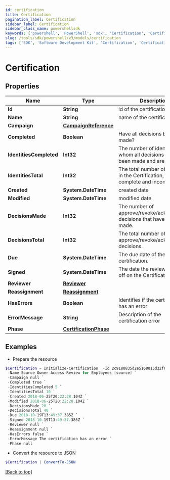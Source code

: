 ```yaml
---
id: certification
title: Certification
pagination_label: Certification
sidebar_label: Certification
sidebar_class_name: powershellsdk
keywords: ['powershell', 'PowerShell', 'sdk', 'Certification', 'Certification']
slug: /tools/sdk/powershell/v3/models/certification
tags: ['SDK', 'Software Development Kit', 'Certification', 'Certification']
---
```


# Certification

## Properties

| Name | Type | Description | Notes |
| --- | --- | --- | --- |
| **Id** | **String** | id of the certification | [optional] |
| **Name** | **String** | name of the certification | [optional] |
| **Campaign** | [**CampaignReference**](campaign-reference) |  | [optional] |
| **Completed** | **Boolean** | Have all decisions been made? | [optional] |
| **IdentitiesCompleted** | **Int32** | The number of identities for whom all decisions have been made and are complete. | [optional] |
| **IdentitiesTotal** | **Int32** | The total number of identities in the Certification, both complete and incomplete. | [optional] |
| **Created** | **System.DateTime** | created date | [optional] |
| **Modified** | **System.DateTime** | modified date | [optional] |
| **DecisionsMade** | **Int32** | The number of approve/revoke/acknowledge decisions that have been made. | [optional] |
| **DecisionsTotal** | **Int32** | The total number of approve/revoke/acknowledge decisions. | [optional] |
| **Due** | **System.DateTime** | The due date of the certification. | [optional] |
| **Signed** | **System.DateTime** | The date the reviewer signed off on the Certification. | [optional] |
| **Reviewer** | [**Reviewer**](reviewer) |  | [optional] |
| **Reassignment** | [**Reassignment**](reassignment) |  | [optional] |
| **HasErrors** | **Boolean** | Identifies if the certification has an error | [optional] |
| **ErrorMessage** | **String** | Description of the certification error | [optional] |
| **Phase** | [**CertificationPhase**](certification-phase) |  | [optional] |

## Examples

- Prepare the resource

```powershell
$Certification = Initialize-Certification  -Id 2c9180835d2e5168015d32f890ca1581 `
 -Name Source Owner Access Review for Employees [source] `
 -Campaign null `
 -Completed true `
 -IdentitiesCompleted 5 `
 -IdentitiesTotal 10 `
 -Created 2018-06-25T20:22:28.104Z `
 -Modified 2018-06-25T20:22:28.104Z `
 -DecisionsMade 20 `
 -DecisionsTotal 40 `
 -Due 2018-10-19T13:49:37.385Z `
 -Signed 2018-10-19T13:49:37.385Z `
 -Reviewer null `
 -Reassignment null `
 -HasErrors false `
 -ErrorMessage The certification has an error `
 -Phase null
```

- Convert the resource to JSON

```powershell
$Certification | ConvertTo-JSON
```

[[Back to top]](#)
